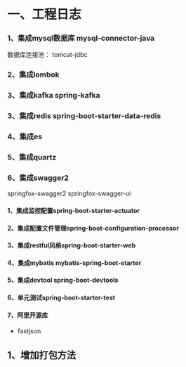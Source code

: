 # 一、工程日志

### 1、集成mysql数据库 mysql-connector-java
数据库连接池：
tomcat-jdbc
### 2、集成lombok
### 3、集成kafka spring-kafka
### 3、集成redis spring-boot-starter-data-redis
### 4、集成es
### 5、集成quartz
### 6、集成swagger2
springfox-swagger2
springfox-swagger-ui




#### 1、集成监控配置spring-boot-starter-actuator
#### 2、集成配置文件管理spring-boot-configuration-processor
#### 3、集成restful风格spring-boot-starter-web
#### 4、集成mybatis mybatis-spring-boot-starter
#### 5、集成devtool spring-boot-devtools
#### 6、单元测试spring-boot-starter-test

#### 7、阿里开源库
- fastjson 

## 1、增加打包方法